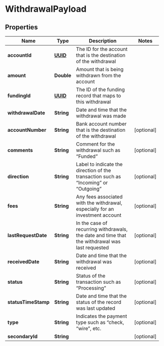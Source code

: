 
# WithdrawalPayload

## Properties
Name | Type | Description | Notes
------------ | ------------- | ------------- | -------------
**accountId** | [**UUID**](UUID.md) | The ID for the account that is the destination of the withdrawal | 
**amount** | **Double** | Amount that is being withdrawn from the account | 
**fundingId** | [**UUID**](UUID.md) | The ID of the funding record that maps to this withdrawal | 
**withdrawalDate** | **String** | Date and time that the withdrawal was made | 
**accountNumber** | **String** | Bank account number that is the destination of the withdrawal |  [optional]
**comments** | **String** | Comment for the withdrawal such as “Funded” |  [optional]
**direction** | **String** | Label to indicate the direction of the transaction such as “Incoming” or “Outgoing” |  [optional]
**fees** | **String** | Any fees associated with the withdrawal, especially for an investment account |  [optional]
**lastRequestDate** | **String** | In the case of recurring withdrawals, the date and time that the withdrawal was last requested |  [optional]
**receivedDate** | **String** | Date and time that the withdrawal was received |  [optional]
**status** | **String** | Status of the transaction such as “Processing” |  [optional]
**statusTimeStamp** | **String** | Date and time that the status of the record was last updated |  [optional]
**type** | **String** | Indicates the payment type such as “check, “wire”, etc. |  [optional]
**secondaryId** | **String** |  |  [optional]




